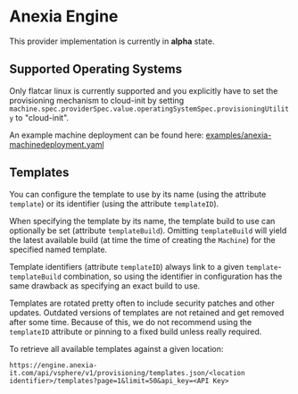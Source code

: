 # Anexia Engine

This provider implementation is currently in **alpha** state.

## Supported Operating Systems

Only flatcar linux is currently supported and you explicitly have to set the provisioning mechanism to cloud-init by setting `machine.spec.providerSpec.value.operatingSystemSpec.provisioningUtility` to "cloud-init".

An example machine deployment can be found here: [examples/anexia-machinedeployment.yaml](../examples/anexia-machinedeployment.yaml)

## Templates

You can configure the template to use by its name (using the attribute `template`) or its identifier (using the attribute `templateID`).

When specifying the template by its name, the template build to use can optionally be set (attribute `templateBuild`). Omitting `templateBuild` will yield the latest available build (at time the time of creating the `Machine`) for the specified named template.

Template identifiers (attribute `templateID`) always link to a given `template`-`templateBuild` combination, so using the identifier in configuration has the same drawback as specifying an exact build to use.

Templates are rotated pretty often to include security patches and other updates. Outdated versions of templates are not retained and get removed after some time. Because of this, we do not recommend using the `templateID` attribute or pinning to a fixed build unless really required.

To retrieve all available templates against a given location:

```
https://engine.anexia-it.com/api/vsphere/v1/provisioning/templates.json/<location identifier>/templates?page=1&limit=50&api_key=<API Key>
```
